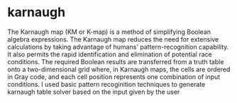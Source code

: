 # karnaugh

The Karnaugh map (KM or K-map) is a method of simplifying Boolean algebra expressions.
The Karnaugh map reduces the need for extensive calculations by taking advantage of humans' pattern-recognition capability. 
It also permits the rapid identification and elimination of potential race conditions. The required Boolean results are transferred from a truth table onto a two-dimensional grid where, in Karnaugh maps, the cells are ordered in Gray code,
and each cell position represents one combination of input conditions. I used basic pattern recoginition techniques to generate karnaugh table solver based on the input given by the user
